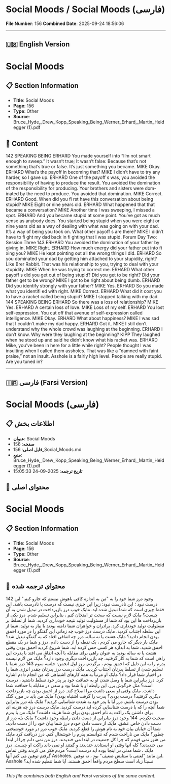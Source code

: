 # Social Moods / Social Moods (فارسی)

**File Number**: 156
**Combined Date**: 2025-09-24 18:56:06

---

## 🇺🇸 English Version

# Social Moods

## 📋 Section Information

- **Title**: Social Moods
- **Page**: 156
- **Type**: Other
- **Source**: Bruce_Hyde,_Drew_Kopp_Speaking_Being_Werner_Erhard,_Martin_Heidegger (1).pdf

## 📄 Content

142
SPEAKING BEING
ERHARD
You made yourself into “I’m not smart enough to sweep.” It wasn’t true; It wasn’t false: Because
that’s not something that’s true or false. It’s just something you became.
MIKE
Okay.
ERHARD
What’s the payoff  in becoming that?
MIKE
I didn’t have to try any harder, so I gave up.
ERHARD
One of the payoff s was, you avoided the responsibility of having to produce the result. You
avoided the domination of the responsibility for producing. Your brothers and sisters were dom-
inated by the need to produce. You avoided that domination.
MIKE
Correct.
ERHARD
Good. When did you fi rst have this conversation about being stupid?
MIKE
Eight or nine years old.
ERHARD
What happened that that became a conversation?
MIKE
Another time I was sweeping, I missed a spot.
ERHARD
And you became stupid at some point. You’ve got as much sense as anybody does. You started
being stupid when you were eight or nine years old as a way of dealing with what was going on
with your dad. It’s a way of being you took on. What other payoff s are there?
MIKE
I didn’t have to fi ght my dad back in fi ghting that I was stupid.
Forum Day Two: Session Three
143
ERHARD
You avoided the domination of your father by giving in.
MIKE
Right.
ERHARD
How much energy did your father put into fi xing you?
MIKE
He kept pointing out all the wrong things I did.
ERHARD
So you dominated your dad by getting him attached to your stupidity, right? Like Brer Rabbit.
That was his relationship to you, trying to deal with your stupidity.
MIKE
When he was trying to correct me.
ERHARD
What other payoff s did you get out of being stupid? Did you get to be right? Did your father get
to be wrong?
MIKE
I got to be right about being dumb.
ERHARD
Did you identify strongly with your father?
MIKE
Yes.
ERHARD
So you made what you identifi ed with right.
MIKE
Correct.
ERHARD
What did it cost you to have a racket called being stupid?
MIKE
I stopped talking with my dad.
144
SPEAKING BEING
ERHARD
So there was a loss of relationship?
MIKE
Yes.
ERHARD
A certain loss of love.
MIKE
Loss of my self.
ERHARD
You lost self-expression. You cut off  that avenue of self-expression called intelligence.
MIKE
Okay.
ERHARD
What about happiness?
MIKE
I was sad that I couldn’t make my dad happy.
ERHARD
Got it.
MIKE
I still don’t understand why the whole crowd was laughing at the beginning.
ERHARD
I don’t know. Why were they laughing at the beginning?
KIPP
They laughed when he stood up and said he didn’t know what his racket was.
ERHARD
Mike, you’ve been in here for a little while right? People thought I was insulting when I called
them assholes. That was like a “damned with faint praise,” not an insult. Asshole is a fairly high
level. People are really stupid. Are you tuned in?

---

## 🇮🇷 فارسی (Farsi Version)

# Social Moods (فارسی)

## 📋 اطلاعات بخش

- **عنوان**: Social Moods
- **صفحه**: 156
- **فایل اصلی**: 156_Social_Moods.md
- **منبع**: Bruce_Hyde,_Drew_Kopp_Speaking_Being_Werner_Erhard,_Martin_Heidegger (1).pdf
- **تاریخ ترجمه**: 2025-09-24 15:05:33

## 📄 محتوای اصلی

# Social Moods

## 📋 Section Information

- **Title**: Social Moods
- **Page**: 156
- **Type**: Other
- **Source**: Bruce_Hyde,_Drew_Kopp_Speaking_Being_Werner_Erhard,_Martin_Heidegger (1).pdf



## 📄 محتوای ترجمه شده

142
وجود
درز
شما خود را به "من به اندازه کافی باهوش نیستم که جارو کنم." این درست نبود ؛ این نادرست نبود: زیرا
این چیزی نیست که درست یا نادرست باشد. این فقط چیزی است که شما تبدیل شده اید.
مایک
خوب
درز
بازپرداخت در تبدیل شدن به آن چیست؟
مایک
لازم نیست که سخت تر امتحان کنم ، بنابراین تسلیم شدم.
درز
یکی از بازپرداخت ها این بود که شما از مسئولیت تولید نتیجه خودداری کردید. شما
از تسلط بر مسئولیت تولید خودداری کرد. برادران و خواهران شما دامنه بودند
با نیاز به تولید. شما از این سلطه اجتناب کردید.
مایک
درست
درز
خوب چه زمانی این گفتگو را در مورد احمق بودن انجام دادید؟
مایک
هشت یا نه ساله.
درز
چه اتفاقی افتاد که به گفتگو تبدیل شد؟
مایک
بار دیگر که جارو می کردم ، یک نقطه را از دست دادم.
درز
و شما در یک مقطع احمق شدید. شما به اندازه هر کسی حس کرده اید. شما شروع کردید
احمق بودن وقتی هشت یا نه ساله بودید به عنوان راهی برای مقابله با آنچه اتفاق می افتد
با پدرت این راهی است که شما به کار گرفتید. چه بازپرداخت دیگری وجود دارد؟
مایک
من لازم نیست پدرم را به این دلیل که احمق بودم ، برگردم.
روز اول انجمن: جلسه سوم
143
درز
شما با تسلیم شدن از تسلط پدرتان اجتناب کردید.
مایک
درست
درز
پدرتان چقدر انرژی شما را در اختیار شما قرار داد؟
مایک
او مرتباً به همه کارهای اشتباهی که من انجام دادم اشاره کرد.
درز
بنابراین شما با وصل شدن او به حماقت خود بر پدر خود تسلط داشتید ، درست است؟ مثل خرگوش برر.
این رابطه او با شما بود و سعی در مقابله با حماقت شما داشت.
مایک
وقتی او سعی داشت مرا اصلاح کند.
درز
از احمق بودن چه بازپرداخت دیگری گرفتید؟ درست بودی؟ پدرت را گرفت
اشتباه بودن؟
مایک
من باید در مورد گنگ بودن درست باشم.
درز
آیا با پدر خود به شدت شناسایی کردید؟
مایک
بله
درز
بنابراین شما آنچه را که با درست شناسایی کرده اید درست کردید.
مایک
درست
درز
چه هزینه ای برای داشتن یک راکت به نام احمق بودن برای شما هزینه داشت؟
مایک
من با پدرم صحبت نکردم.
144
وجود
درز
بنابراین از دست دادن رابطه وجود داشت؟
مایک
بله
درز
از دست دادن خاص عشق.
مایک
از دست دادن خودم
درز
شما بیان خود را از دست دادید. شما آن خیابان بیان خود به نام هوش را قطع کردید.
مایک
خوب
درز
در مورد خوشبختی چطور؟
مایک
من ناراحت شدم که نتوانستم پدرم را خوشحال کنم.
درز
دریافت کرد
مایک
من هنوز نمی فهمم که چرا کل جمعیت در ابتدا می خندیدند.
درز
من نمی دانم چرا از ابتدا می خندیدند؟
کله
آنها وقتی او ایستادند خندیدند و گفتند او نمی داند راکت او چیست.
درز
مایک ، شما مدتی در اینجا بوده اید درست است؟ مردم فکر می کردند وقتی تماس گرفتم توهین می کنم
آنها Assholes. این مانند "لعنتی با ستایش ضعیف" بود ، نه توهین. Asshole نسبتاً زیاد است
سطح مردم واقعاً احمق هستند. آیا شما تنظیم شده اید؟

---

*This file combines both English and Farsi versions of the same content.*
